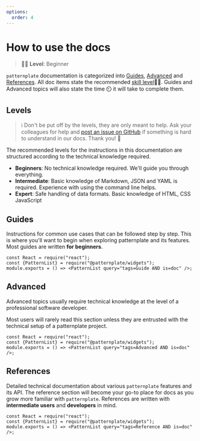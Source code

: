 ```yaml
---
options:
  order: 4
---
```

# How to use the docs 

> :woman_student: **Level**: Beginner

`patternplate` documentation is categorized into [Guides](#guides), [Advanced](#advanced) and [References](#references). 
All doc items state the recommended [skill level](#levels):woman_student:. 
Guides and Advanced topics will also state the time :timer_clock: it will take to complete them.
  
## Levels

> :information_source: Don't be put off by the levels, they are only meant to help. Ask your colleagues for help and [post an issue on GitHub](https://github.com/patternplate/patternplate/issues/new) if something is hard to understand in our docs. Thank you! :bow:

The recommended levels for the instructions in this documentation are structured according to the technical knowledge required. 

* **Beginners**: No technical knowledge required. We'll guide you through everything.
* **Intermediate**: Basic knowledge of Markdown, JSON and YAML is required. Experience with using the command line helps.
* **Expert**: Safe handling of data formats. Basic knowledge of HTML, CSS JavaScript

## Guides

Instructions for common use cases that can be followed step by step. 
This is where you'll want to begin when exploring patternplate and its features.
Most guides are written **for beginners**.

```widget
const React = require("react");
const {PatternList} = require("@patternplate/widgets");
module.exports = () => <PatternList query="tags=Guide AND is=doc" />;
```

## Advanced

Advanced topics usually require technical knowledge at the level of a professional software developer. 

Most users will rarely read this section unless they are entrusted with the technical setup of a patternplate project.

```widget
const React = require("react");
const {PatternList} = require("@patternplate/widgets");
module.exports = () => <PatternList query="tags=Advanced AND is=doc" />;
```

## References

Detailed technical documentation about various `patternplate` features
and its API. The reference section will become your go-to place for docs as you grow more familiar
with `patternplate`. References are written with **intermediate users** and **developers** in mind. 

```widget
const React = require("react");
const {PatternList} = require("@patternplate/widgets");
module.exports = () => <PatternList query="tags=Reference AND is=doc" />;
```
